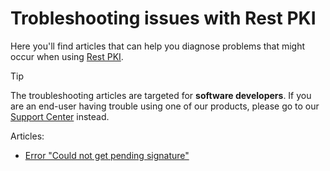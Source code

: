﻿# Trobleshooting issues with Rest PKI

Here you'll find articles that can help you diagnose problems that might occur when using [Rest PKI](../index.md).

> [!TIP]
> The troubleshooting articles are targeted for **software developers**. If you are an end-user having trouble using
> one of our products, please go to our [Support Center](http://lacuna.help/) instead.

Articles:

* [Error "Could not get pending signature"](could-not-get-pending-sig.md)
